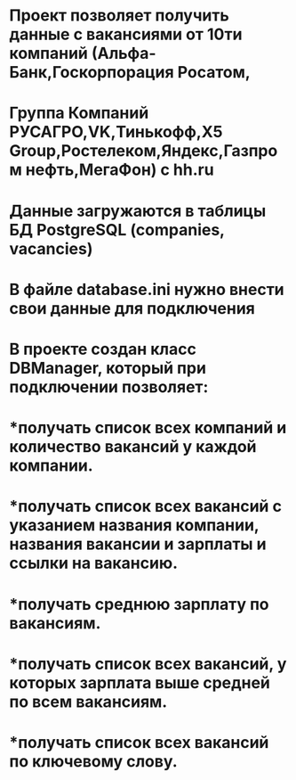 # Проект позволяет получить данные c вакансиями от 10ти компаний (Альфа-Банк,Госкорпорация Росатом,
# Группа Компаний РУСАГРО,VK,Тинькофф,Х5 Group,Ростелеком,Яндекс,Газпром нефть,МегаФон) c hh.ru
# Данные загружаются в таблицы БД PostgreSQL (companies, vacancies)
# В файле database.ini нужно внести свои данные для подключения 
# В проекте создан класс  DBManager, который при подключении позволяет:
# *получать список всех компаний и количество вакансий у каждой компании.
# *получать список всех вакансий с указанием названия компании, названия вакансии и зарплаты и ссылки на вакансию.
# *получать среднюю зарплату по вакансиям.
# *получать список всех вакансий, у которых зарплата выше средней по всем вакансиям.
# *получать список всех вакансий по ключевому слову.